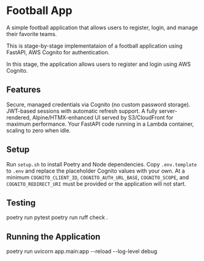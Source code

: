 # Football App

A simple football application that allows users to register, login, and manage their favorite teams.

This is stage-by-stage implementataion of a football application using FastAPI, AWS Cognito for authentication.

In this stage, the application allows users to register and login using AWS Cognito.

## Features
Secure, managed credentials via Cognito (no custom password storage).
JWT-based sessions with automatic refresh support.
A fully server-rendered, Alpine/HTMX-enhanced UI served by S3/CloudFront for maximum performance.
Your FastAPI code running in a Lambda container, scaling to zero when idle.

## Setup
Run `setup.sh` to install Poetry and Node dependencies.
Copy `.env.template` to `.env` and replace the placeholder Cognito values with your own.
At a minimum `COGNITO_CLIENT_ID`, `COGNITO_AUTH_URL_BASE`, `COGNITO_SCOPE`, and `COGNITO_REDIRECT_URI` must be provided or the application will not start.

## Testing
poetry run pytest
poetry run ruff check .

## Running the Application
poetry run uvicorn app.main:app --reload --log-level debug
